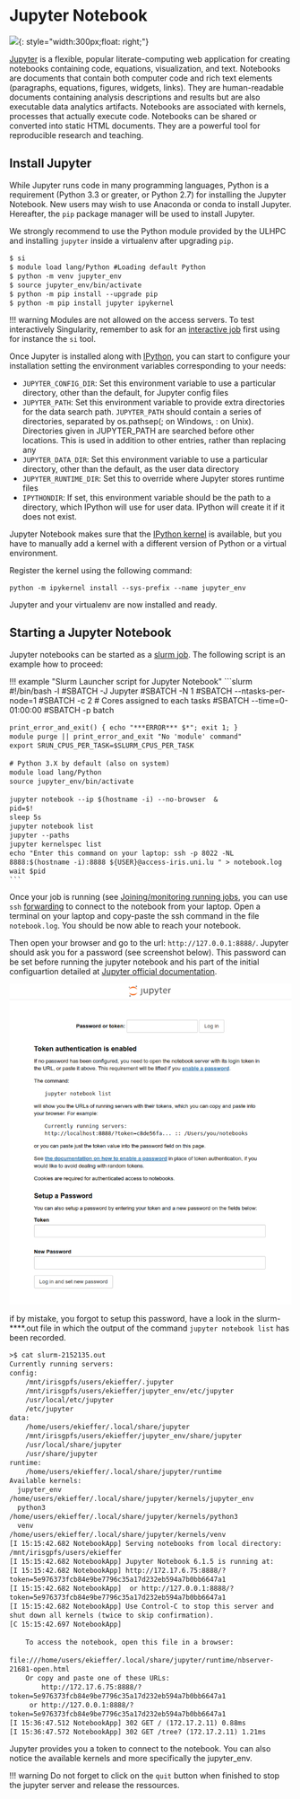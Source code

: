 # Jupyter Notebook

![](https://upload.wikimedia.org/wikipedia/commons/thumb/3/38/Jupyter_logo.svg/1200px-Jupyter_logo.svg.png){: style="width:300px;float: right;"}


[Jupyter](https://jupyter-notebook.readthedocs.io/en/stable/) is a flexible, popular literate-computing web application for creating notebooks containing code, equations, visualization, and text. Notebooks are documents that contain both computer code and rich text elements (paragraphs, equations, figures, widgets, links). They are human-readable documents containing analysis descriptions and results but are also executable data analytics artifacts. Notebooks are associated with kernels, processes that actually execute code. Notebooks can be shared or converted into static HTML documents. They are a powerful tool for reproducible research and teaching.


## Install Jupyter

While Jupyter runs code in many programming languages, Python is a requirement (Python 3.3 or greater, or Python 2.7) for installing the Jupyter Notebook. New users may wish to use Anaconda or conda to install Jupyter. Hereafter, the `pip` package manager will be used to install Jupyter.

We strongly recommend to use the Python module provided by the ULHPC and installing `jupyter` inside a virtualenv after upgrading `pip`.

```shell
$ si
$ module load lang/Python #Loading default Python
$ python -m venv jupyter_env
$ source jupyter_env/bin/activate
$ python -m pip install --upgrade pip
$ python -m pip install jupyter ipykernel
```

!!! warning
    Modules are not allowed on the access servers. To test interactively Singularity, remember to ask for an [interactive job](../jobs/interactive.md) first using  for instance the `si` tool.

Once Jupyter is installed along with [IPython](https://ipython.readthedocs.io/en/stable/index.html), you can start to configure your installation setting the environment variables corresponding to your needs:


- `JUPYTER_CONFIG_DIR`: Set this environment variable to use a particular directory, other than the default, for Jupyter config files
- `JUPYTER_PATH`: Set this environment variable to provide extra directories for the data search path. `JUPYTER_PATH` should contain a series of directories, separated by os.pathsep(; on Windows, : on Unix). Directories given in JUPYTER_PATH are searched before other locations. This is used in addition to other entries, rather than replacing any
- `JUPYTER_DATA_DIR`: Set this environment variable to use a particular directory, other than the default, as the user data directory
- `JUPYTER_RUNTIME_DIR`: Set this to override where Jupyter stores runtime files
- `IPYTHONDIR`: If set, this environment variable should be the path to a directory, which IPython will use for user data. IPython will create it if it does not exist.

Jupyter Notebook makes sure that the [IPython kernel](https://ipython.readthedocs.io/en/stable/install/kernel_install.html#) is available, but you have to manually add a kernel with a different version of Python or a virtual environment.

Register the kernel using the following command:

```shell
python -m ipykernel install --sys-prefix --name jupyter_env
```
Jupyter and your virtualenv are now installed and ready.

## Starting a Jupyter Notebook

Jupyter notebooks can be started as a [slurm job](../jobs/submit.md).
The following script is an example how to proceed:

!!! example "Slurm Launcher script for Jupyter Notebook"
    ```slurm
    #!/bin/bash -l
    #SBATCH -J Jupyter
    #SBATCH -N 1
    #SBATCH --ntasks-per-node=1
    #SBATCH -c 2                # Cores assigned to each tasks
    #SBATCH --time=0-01:00:00
    #SBATCH -p batch

    print_error_and_exit() { echo "***ERROR*** $*"; exit 1; }
    module purge || print_error_and_exit "No 'module' command"
    export SRUN_CPUS_PER_TASK=$SLURM_CPUS_PER_TASK
    
    # Python 3.X by default (also on system)
    module load lang/Python
    source jupyter_env/bin/activate

    jupyter notebook --ip $(hostname -i) --no-browser  &
    pid=$!
    sleep 5s
    jupyter notebook list
    jupyter --paths
    jupyter kernelspec list
    echo "Enter this command on your laptop: ssh -p 8022 -NL 8888:$(hostname -i):8888 ${USER}@access-iris.uni.lu " > notebook.log
    wait $pid
    ```

Once your job is running (see [Joining/monitoring running jobs](../jobs/submit.md#joiningmonitoring-running-jobs), you can use `ssh` [forwarding](../connect/ssh.md#ssh-port-forwarding) to connect to the notebook from your laptop. Open a terminal on your laptop and copy-paste the ssh command in the file `notebook.log`.
You should be now able to reach your notebook.

Then open your browser and go to the url: `http://127.0.0.1:8888/`. Jupyter should ask you for a password (see screenshot below). This password can be set before running the jupyter notebook and his part of the initial configuartion detailed at [Jupyter official documentation](https://jupyter-notebook.readthedocs.io/en/stable/public_server.html).

![](./images/jupyter_login.png)

if by mistake, you forgot to setup this password, have a look in the slurm-****.out file in which the output of the command `jupyter notebook list` has been recorded.

```shell
>$ cat slurm-2152135.out
Currently running servers:
config:
    /mnt/irisgpfs/users/ekieffer/.jupyter
    /mnt/irisgpfs/users/ekieffer/jupyter_env/etc/jupyter
    /usr/local/etc/jupyter
    /etc/jupyter
data:
    /home/users/ekieffer/.local/share/jupyter
    /mnt/irisgpfs/users/ekieffer/jupyter_env/share/jupyter
    /usr/local/share/jupyter
    /usr/share/jupyter
runtime:
    /home/users/ekieffer/.local/share/jupyter/runtime
Available kernels:
  jupyter_env    /home/users/ekieffer/.local/share/jupyter/kernels/jupyter_env
  python3        /home/users/ekieffer/.local/share/jupyter/kernels/python3
  venv           /home/users/ekieffer/.local/share/jupyter/kernels/venv
[I 15:15:42.682 NotebookApp] Serving notebooks from local directory: /mnt/irisgpfs/users/ekieffer
[I 15:15:42.682 NotebookApp] Jupyter Notebook 6.1.5 is running at:
[I 15:15:42.682 NotebookApp] http://172.17.6.75:8888/?token=5e976373fcb84e9be7796c35a17d232eb594a7b0bb6647a1
[I 15:15:42.682 NotebookApp]  or http://127.0.0.1:8888/?token=5e976373fcb84e9be7796c35a17d232eb594a7b0bb6647a1
[I 15:15:42.682 NotebookApp] Use Control-C to stop this server and shut down all kernels (twice to skip confirmation).
[C 15:15:42.697 NotebookApp]

    To access the notebook, open this file in a browser:
        file:///home/users/ekieffer/.local/share/jupyter/runtime/nbserver-21681-open.html
    Or copy and paste one of these URLs:
        http://172.17.6.75:8888/?token=5e976373fcb84e9be7796c35a17d232eb594a7b0bb6647a1
     or http://127.0.0.1:8888/?token=5e976373fcb84e9be7796c35a17d232eb594a7b0bb6647a1
[I 15:36:47.512 NotebookApp] 302 GET / (172.17.2.11) 0.88ms
[I 15:36:47.572 NotebookApp] 302 GET /tree? (172.17.2.11) 1.21ms
```

Jupyter provides you a token to connect to the notebook. You can also notice the available kernels and more specifically the jupyter_env.

!!! warning
    Do not forget to click on the `quit` button when finished to stop the jupyter server and release the ressources.
